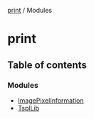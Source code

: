 [print](README.md) / Modules

# print

## Table of contents

### Modules

- [ImagePixelInformation](modules/ImagePixelInformation.md)
- [TsplLib](modules/TsplLib.md)
